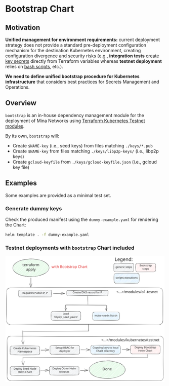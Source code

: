 # Bootstrap Chart

## Motivation
**Unified management for environment requirements:** current deployment strategy does not provide a standard pre-deployment configuration mechanism for the destination Kubernetes environment, creating configuration divergence and security risks (e.g., **integration tests** [create key secrets](../../automation/terraform/modules/o1-integration/secrets.tf) directly from Terraform variables whereas **testnet deployment** relies on [bash scripts](../../automation/scripts/upload-keys-k8s-simplified.sh), etc.). 

**We need to define unified bootstrap procedure for Kubernetes infrastructure** that considers best practices for Secrets Management and Operations.

## Overview
`bootstrap` is an in-house dependency management module for the deployment of Mina Networks using [Terraform Kubernetes Testnet modules](../../automation/terraform/modules/kubernetes/testnet/).

By its own, `bootstrap` will:
- Create `$NAME-key` (i.e., seed keys) from files matching `./keys/*.pub`
- Create `$NAME-key` from files matching `./keys/libp2p-keys/` (i.e., libp2p keys)
- Create `gcloud-keyfile` from `./keys/gcloud-keyfile.json` (i.e., gcloud key file)

## Examples
Some examples are provided as a minimal test set.

### Generate dummy keys
Check the produced manifest using the `dummy-example.yaml` for rendering the Chart:

```bash
helm template . -f dummy-example.yaml
```

### Testnet deployments with `bootstrap` Chart included
![Terraform Workflow](./img/testnet-terraform-workflow-bootstrap.svg)